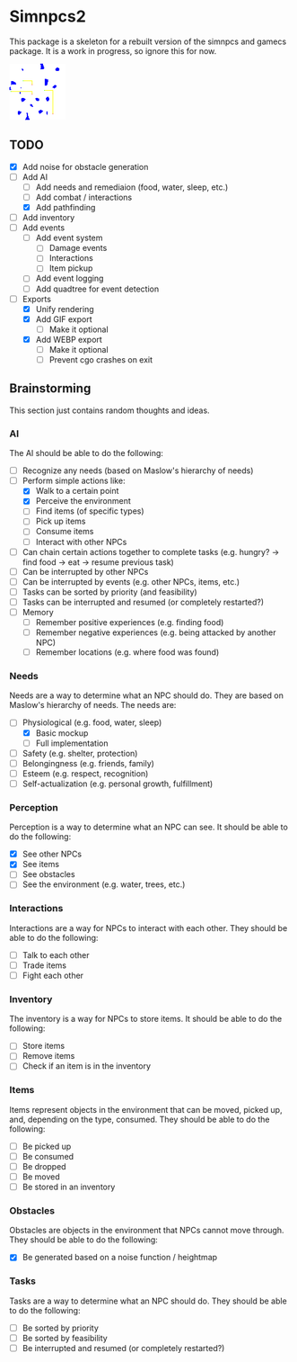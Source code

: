 # Simnpcs2

This package is a skeleton for a rebuilt version of the simnpcs and gamecs package. It is a work in progress, so ignore this for now.


![alt text](https://raw.githubusercontent.com/Flokey82/go_gens/master/simnpcs2/images/sample.webp "Pixel People!")

## TODO

- [X] Add noise for obstacle generation
- [ ] Add AI
    - [ ] Add needs and remediaion (food, water, sleep, etc.)
    - [ ] Add combat / interactions
    - [X] Add pathfinding
- [ ] Add inventory
- [ ] Add events
    - [ ] Add event system
        - [ ] Damage events
        - [ ] Interactions
        - [ ] Item pickup
    - [ ] Add event logging
    - [ ] Add quadtree for event detection
- [ ] Exports
    - [X] Unify rendering
    - [X] Add GIF export
        - [ ] Make it optional
    - [X] Add WEBP export
        - [ ] Make it optional
        - [ ] Prevent cgo crashes on exit

## Brainstorming

This section just contains random thoughts and ideas.

### AI

The AI should be able to do the following:

- [ ] Recognize any needs (based on Maslow's hierarchy of needs)
- [ ] Perform simple actions like:
    - [X] Walk to a certain point
    - [X] Perceive the environment
    - [ ] Find items (of specific types)
    - [ ] Pick up items
    - [ ] Consume items
    - [ ] Interact with other NPCs
- [ ] Can chain certain actions together to complete tasks
      (e.g. hungry? -> find food -> eat -> resume previous task)
- [ ] Can be interrupted by other NPCs
- [ ] Can be interrupted by events (e.g. other NPCs, items, etc.)
- [ ] Tasks can be sorted by priority (and feasibility)
- [ ] Tasks can be interrupted and resumed (or completely restarted?)
- [ ] Memory
    - [ ] Remember positive experiences (e.g. finding food)
    - [ ] Remember negative experiences (e.g. being attacked by another NPC)
    - [ ] Remember locations (e.g. where food was found)

### Needs

Needs are a way to determine what an NPC should do. They are based on Maslow's hierarchy of needs. The needs are:

- [ ] Physiological (e.g. food, water, sleep)
    - [X] Basic mockup
    - [ ] Full implementation
- [ ] Safety (e.g. shelter, protection)
- [ ] Belongingness (e.g. friends, family)
- [ ] Esteem (e.g. respect, recognition)
- [ ] Self-actualization (e.g. personal growth, fulfillment)

### Perception

Perception is a way to determine what an NPC can see. It should be able to do the following:

- [X] See other NPCs
- [X] See items
- [ ] See obstacles
- [ ] See the environment (e.g. water, trees, etc.)

### Interactions

Interactions are a way for NPCs to interact with each other. They should be able to do the following:

- [ ] Talk to each other
- [ ] Trade items
- [ ] Fight each other

### Inventory

The inventory is a way for NPCs to store items. It should be able to do the following:

- [ ] Store items
- [ ] Remove items
- [ ] Check if an item is in the inventory

### Items

Items represent objects in the environment that can be moved, picked up, and, depending on the type, consumed. They should be able to do the following:

- [ ] Be picked up
- [ ] Be consumed
- [ ] Be dropped
- [ ] Be moved
- [ ] Be stored in an inventory

### Obstacles

Obstacles are objects in the environment that NPCs cannot move through. They should be able to do the following:

- [X] Be generated based on a noise function / heightmap

### Tasks

Tasks are a way to determine what an NPC should do. They should be able to do the following:

- [ ] Be sorted by priority
- [ ] Be sorted by feasibility
- [ ] Be interrupted and resumed (or completely restarted?)
